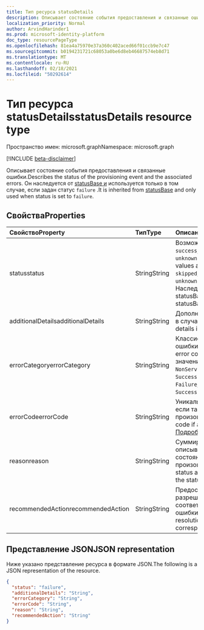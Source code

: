 ```yaml
---
title: Тип ресурса statusDetails
description: Описывает состояние события предоставления и связанные ошибки.
localization_priority: Normal
author: ArvindHarinder1
ms.prod: microsoft-identity-platform
doc_type: resourcePageType
ms.openlocfilehash: 81ea4a75970e37a360c402aced66f01ccb9e7c47
ms.sourcegitcommit: b0194231721c68053a0be6d8eb46687574eb8d71
ms.translationtype: MT
ms.contentlocale: ru-RU
ms.lasthandoff: 02/18/2021
ms.locfileid: "50292614"
---
```

# <a name="statusdetails-resource-type"></a><span data-ttu-id="b763a-103">Тип ресурса statusDetails</span><span class="sxs-lookup"><span data-stu-id="b763a-103">statusDetails resource type</span></span>

<span data-ttu-id="b763a-104">Пространство имен: microsoft.graph</span><span class="sxs-lookup"><span data-stu-id="b763a-104">Namespace: microsoft.graph</span></span>

[!INCLUDE [beta-disclaimer](../../includes/beta-disclaimer.md)]

<span data-ttu-id="b763a-105">Описывает состояние события предоставления и связанные ошибки.</span><span class="sxs-lookup"><span data-stu-id="b763a-105">Describes the status of the provisioning event and the associated errors.</span></span> <span data-ttu-id="b763a-106">Он наследуется от [statusBase и](/graph/api/resources/statusbase) используется только в том случае, если задан статус `failure` .</span><span class="sxs-lookup"><span data-stu-id="b763a-106">It is inherited from [statusBase](/graph/api/resources/statusbase) and only used when status is set to `failure`.</span></span>  

## <a name="properties"></a><span data-ttu-id="b763a-107">Свойства</span><span class="sxs-lookup"><span data-stu-id="b763a-107">Properties</span></span>

| <span data-ttu-id="b763a-108">Свойство</span><span class="sxs-lookup"><span data-stu-id="b763a-108">Property</span></span>     | <span data-ttu-id="b763a-109">Тип</span><span class="sxs-lookup"><span data-stu-id="b763a-109">Type</span></span>        | <span data-ttu-id="b763a-110">Описание</span><span class="sxs-lookup"><span data-stu-id="b763a-110">Description</span></span> |
|:-------------|:------------|:------------|
|<span data-ttu-id="b763a-111">status</span><span class="sxs-lookup"><span data-stu-id="b763a-111">status</span></span>|<span data-ttu-id="b763a-112">String</span><span class="sxs-lookup"><span data-stu-id="b763a-112">String</span></span>|<span data-ttu-id="b763a-113">Возможные значения: `success`, `failure`, `skipped`, `unknownFutureValue`.</span><span class="sxs-lookup"><span data-stu-id="b763a-113">Possible values are: `success`, `failure`, `skipped`, `unknownFutureValue`.</span></span> <span data-ttu-id="b763a-114">Наследуется от statusBase.</span><span class="sxs-lookup"><span data-stu-id="b763a-114">Inherited from statusBase.</span></span>|
|<span data-ttu-id="b763a-115">additionalDetails</span><span class="sxs-lookup"><span data-stu-id="b763a-115">additionalDetails</span></span>|<span data-ttu-id="b763a-116">String</span><span class="sxs-lookup"><span data-stu-id="b763a-116">String</span></span>|<span data-ttu-id="b763a-117">Дополнительные сведения в случае ошибки.</span><span class="sxs-lookup"><span data-stu-id="b763a-117">Additional details in case of error.</span></span>|
|<span data-ttu-id="b763a-118">errorCategory</span><span class="sxs-lookup"><span data-stu-id="b763a-118">errorCategory</span></span>|<span data-ttu-id="b763a-119">String</span><span class="sxs-lookup"><span data-stu-id="b763a-119">String</span></span>|<span data-ttu-id="b763a-120">Классифицировать код ошибки.</span><span class="sxs-lookup"><span data-stu-id="b763a-120">Categorizes the error code.</span></span> <span data-ttu-id="b763a-121">Возможные значения: `Failure`, `NonServiceFailure`, `Success`.</span><span class="sxs-lookup"><span data-stu-id="b763a-121">Possible values are `Failure`, `NonServiceFailure`, `Success`.</span></span>|
|<span data-ttu-id="b763a-122">errorCode</span><span class="sxs-lookup"><span data-stu-id="b763a-122">errorCode</span></span>|<span data-ttu-id="b763a-123">String</span><span class="sxs-lookup"><span data-stu-id="b763a-123">String</span></span>|<span data-ttu-id="b763a-124">Уникальный код ошибки, если таковое произошло.</span><span class="sxs-lookup"><span data-stu-id="b763a-124">Unique error code if any occurred.</span></span> [<span data-ttu-id="b763a-125">Подробнее</span><span class="sxs-lookup"><span data-stu-id="b763a-125">Learn more</span></span>](https://docs.microsoft.com/azure/active-directory/reports-monitoring/concept-provisioning-logs#error-codes)|
|<span data-ttu-id="b763a-126">reason</span><span class="sxs-lookup"><span data-stu-id="b763a-126">reason</span></span>|<span data-ttu-id="b763a-127">String</span><span class="sxs-lookup"><span data-stu-id="b763a-127">String</span></span>|<span data-ttu-id="b763a-128">Суммирует состояние и описывает, почему это состояние произошло.</span><span class="sxs-lookup"><span data-stu-id="b763a-128">Summarizes the status and describes why the status happened.</span></span>|
|<span data-ttu-id="b763a-129">recommendedAction</span><span class="sxs-lookup"><span data-stu-id="b763a-129">recommendedAction</span></span>|<span data-ttu-id="b763a-130">String</span><span class="sxs-lookup"><span data-stu-id="b763a-130">String</span></span>|<span data-ttu-id="b763a-131">Предоставляет разрешение соответствующей ошибки.</span><span class="sxs-lookup"><span data-stu-id="b763a-131">Provides the resolution for the corresponding error.</span></span>|

## <a name="json-representation"></a><span data-ttu-id="b763a-132">Представление JSON</span><span class="sxs-lookup"><span data-stu-id="b763a-132">JSON representation</span></span>

<span data-ttu-id="b763a-133">Ниже указано представление ресурса в формате JSON.</span><span class="sxs-lookup"><span data-stu-id="b763a-133">The following is a JSON representation of the resource.</span></span>

<!-- {
  "blockType": "resource",
  "optionalProperties": [

  ],
  "@odata.type": "microsoft.graph.statusDetails",
  "baseType": "microsoft.graph.statusBase"
}-->

```json
{
  "status": "failure",
  "additionalDetails": "String",
  "errorCategory": "String",
  "errorCode": "String",
  "reason": "String",
  "recommendedAction": "String"
}
```

<!-- uuid: 16cd6b66-4b1a-43a1-adaf-3a886856ed98
2019-02-04 14:57:30 UTC -->
<!-- {
  "type": "#page.annotation",
  "description": "statusDetails resource",
  "keywords": "",
  "section": "documentation",
  "tocPath": ""
}-->


